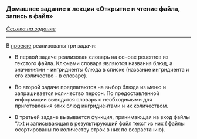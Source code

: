 ### Домашнее задание к лекции «Открытие и чтение файла, запись в файл»
*[Ссылка на задание](https://github.com/netology-code/py-homeworks-basic/tree/master/7.files)*

--------
В [проекте](https://github.com/MariaZamyatina/Files/blob/main/main.py)
реализованы три задачи:

- В первой задаче реализован словарь на основе рецептов из текстого файла. Ключами словаря 
являются названия блюд, а значениями - ингридиенты блюда в списке (название 
ингридиента и его количество - в словаре).


- Во второй задаче предлагаются на выбор блюда из меню и запрашивается 
количество персон. По предоставленной информации выводится словарь с 
необходимыми для приготовления этих блюд ингридиентами и их количеством.


- В третьей задаче вызывается функция, принимающая на вход 
файлы *.txt и записывающая в результирующий файл текст из них ( 
файлы осортированы по количеству строк в них по возрастанию). 





